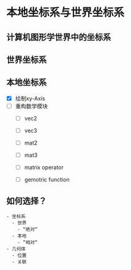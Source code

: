 # 本地坐标系与世界坐标系

## 计算机图形学世界中的坐标系

## 世界坐标系

## 本地坐标系

* [X] 绘制xy-Axis
* [ ] 重构数学模块
  * [ ] vec2
  * [ ] vec3
  * [ ] mat2
  * [ ] mat3
  * [ ] matrix operator
  * [ ] gemotric function




## 如何选择？

```mindmap
- 坐标系
  - 世界
    - “绝对“
  - 本地
    - “相对“
- 几何体
  - 位置
  - 关联
```
